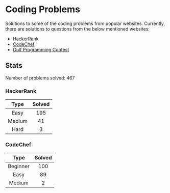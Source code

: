 # Coding Problems

Solutions to some of the coding problems from popular websites. Currently, there are solutions to questions from the below mentioned websites:
* [HackerRank](HackerRank "HackerRank")
* [CodeChef](CodeChef "CodeChef")
* [Gulf Programming Contest](Gulf%20Programming%20Contest "GPC")

## Stats

Number of problems solved: 467

### HackerRank

|Type|Solved|
|:---:|:---:|
|Easy|195|
|Medium|41|
|Hard|3|

### CodeChef

|Type|Solved|
|:---:|:---:|
|Beginner|100|
|Easy|89|
|Medium|2|